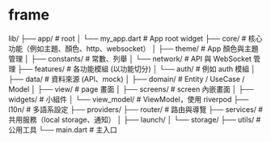 # frame
lib/
├── app/                   # root
│   └── my_app.dart        # App root widget
├── core/                  # 核心功能（例如主題、顏色、http、websocket）
│   ├── theme/             # App 顏色與主題管理
│   ├── constants/         # 常數、列舉
│   └── network/           # API 與 WebSocket 管理
├── features/              # 各功能模組 (以功能切分)
│   └── auth/              # 例如 auth 模組
│       ├── data/          # 資料來源 (API、mock)
│       ├── domain/        # Entity / UseCase / Model
│       ├── view/          # page 畫面
│       ├── screens/       # screen 內嵌畫面
│       ├── widgets/       # 小組件
│       └── view_model/    # ViewModel，使用 riverpod
├── l10n/                  # 多語系設定
├── providers/
├── router/                # 路由與導覽
├── services/              # 共用服務（local storage、通知）
│   ├── launch/
│   └── storage/
├── utils/                 # 公用工具
└── main.dart              # 主入口
